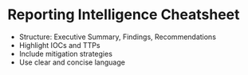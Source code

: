 # Reporting Intelligence Cheatsheet

- Structure: Executive Summary, Findings, Recommendations
- Highlight IOCs and TTPs
- Include mitigation strategies
- Use clear and concise language
